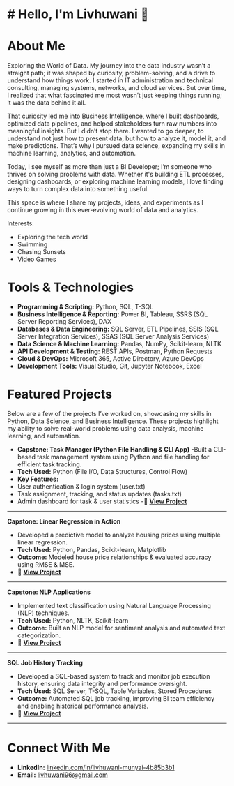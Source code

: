 # # Hello, I'm Livhuwani 👋

# About Me

Exploring the World of Data.
My journey into the data industry wasn’t a straight path; it was shaped by curiosity, problem-solving, and a drive to understand how things work. I started in IT administration and technical consulting, managing systems, networks, and cloud services. But over time, I realized that what fascinated me most wasn’t just keeping things running; it was the data behind it all.

That curiosity led me into Business Intelligence, where I built dashboards, optimized data pipelines, and helped stakeholders turn raw numbers into meaningful insights. But I didn’t stop there. I wanted to go deeper, to understand not just how to present data, but how to analyze it, model it, and make predictions. That’s why I pursued data science, expanding my skills in machine learning, analytics, and automation.

Today, I see myself as more than just a BI Developer; I’m someone who thrives on solving problems with data. Whether it's building ETL processes, designing dashboards, or exploring machine learning models, I love finding ways to turn complex data into something useful.

This space is where I share my projects, ideas, and experiments as I continue growing in this ever-evolving world of data and analytics.

Interests:

- Exploring the tech world
- Swimming
- Chasing Sunsets
- Video Games

# Tools & Technologies  
- **Programming & Scripting:** Python, SQL, T-SQL  
- **Business Intelligence & Reporting:** Power BI, Tableau, SSRS (SQL Server Reporting Services), DAX  
- **Databases & Data Engineering:** SQL Server, ETL Pipelines, SSIS (SQL Server Integration Services), SSAS (SQL Server Analysis Services)  
- **Data Science & Machine Learning:** Pandas, NumPy, Scikit-learn, NLTK  
- **API Development & Testing:** REST APIs, Postman, Python Requests  
- **Cloud & DevOps:** Microsoft 365, Active Directory, Azure DevOps  
- **Development Tools:** Visual Studio, Git, Jupyter Notebook, Excel 

# Featured Projects

Below are a few of the projects I’ve worked on, showcasing my skills in Python, Data Science, and Business Intelligence. These projects highlight my ability to solve real-world problems using data analysis, machine learning, and automation.

- **Capstone: Task Manager (Python File Handling & CLI App)**
-Built a CLI-based task management system using Python and file handling for efficient task tracking.
- **Tech Used:** Python (File I/O, Data Structures, Control Flow)
- **Key Features:**
- User authentication & login system (user.txt)
- Task assignment, tracking, and status updates (tasks.txt)
- Admin dashboard for task & user statistics
-🔗 **[View Project](https://github.com/Livhuwani96/Data-Science-Projects/tree/main/Capstone%20Project%20-%20Files)**

---

**Capstone: Linear Regression in Action**
- Developed a predictive model to analyze housing prices using multiple linear regression.
- **Tech Used:** Python, Pandas, Scikit-learn, Matplotlib
- **Outcome:** Modeled house price relationships & evaluated accuracy using RMSE & MSE.
- 🔗 **[View Project](https://github.com/Livhuwani96/Data-Science-Projects/tree/main/Capstone%20Project%20-%20Linear%20Regression%20in%20Action)**

---

**Capstone: NLP Applications**
- Implemented text classification using Natural Language Processing (NLP) techniques.
- **Tech Used:** Python, NLTK, Scikit-learn
- **Outcome:** Built an NLP model for sentiment analysis and automated text categorization.
- 🔗 **[View Project](https://github.com/Livhuwani96/Data-Science-Projects/tree/main/Capstone%20Project%20-%20NLP%20Applications)**

----

**SQL Job History Tracking**
- Developed a SQL-based system to track and monitor job execution history, ensuring data integrity and performance oversight.
- **Tech Used:** SQL Server, T-SQL, Table Variables, Stored Procedures
- **Outcome:** Automated SQL job tracking, improving BI team efficiency and enabling historical performance analysis.
- 🔗 **[View Project](https://github.com/Livhuwani96/SQL-Projects/tree/main/Job%20History%20Tracking)**

---

# Connect With Me  
- **LinkedIn:** [linkedin.com/in/livhuwani-munyai-4b85b3b1](https://www.linkedin.com/in/livhuwani-munyai-4b85b3b1)  
- **Email:** livhuwani96@gmail.com
